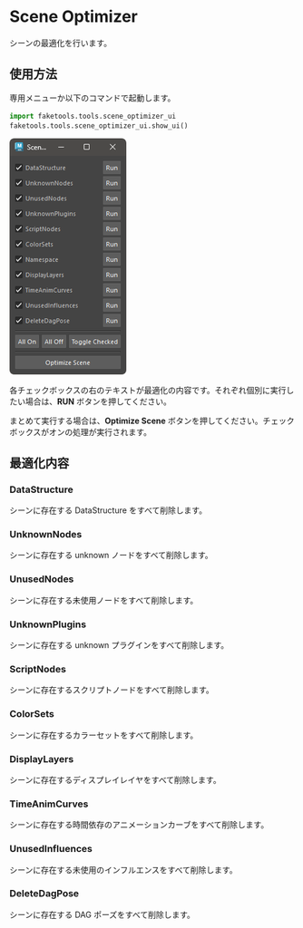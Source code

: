 # Scene Optimizer

シーンの最適化を行います。

## 使用方法

専用メニューか以下のコマンドで起動します。

```python
import faketools.tools.scene_optimizer_ui
faketools.tools.scene_optimizer_ui.show_ui()
```


![alt text](images/scene_optimizer/image001.png)

各チェックボックスの右のテキストが最適化の内容です。それぞれ個別に実行したい場合は、**RUN** ボタンを押してください。

まとめて実行する場合は、**Optimize Scene** ボタンを押してください。チェックボックスがオンの処理が実行されます。

## 最適化内容

### DataStructure

シーンに存在する DataStructure をすべて削除します。

### UnknownNodes

シーンに存在する unknown ノードをすべて削除します。

### UnusedNodes

シーンに存在する未使用ノードをすべて削除します。

### UnknownPlugins

シーンに存在する unknown プラグインをすべて削除します。

### ScriptNodes

シーンに存在するスクリプトノードをすべて削除します。

### ColorSets

シーンに存在するカラーセットをすべて削除します。

### DisplayLayers

シーンに存在するディスプレイレイヤをすべて削除します。

### TimeAnimCurves

シーンに存在する時間依存のアニメーションカーブをすべて削除します。

### UnusedInfluences

シーンに存在する未使用のインフルエンスをすべて削除します。

### DeleteDagPose

シーンに存在する DAG ポーズをすべて削除します。
